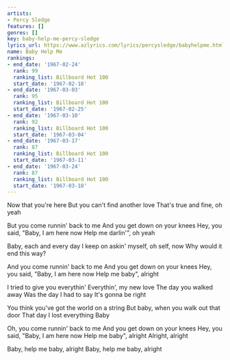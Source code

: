 ```yaml
---
artists:
- Percy Sledge
features: []
genres: []
key: baby-help-me-percy-sledge
lyrics_url: https://www.azlyrics.com/lyrics/percysledge/babyhelpme.html
name: Baby Help Me
rankings:
- end_date: '1967-02-24'
  rank: 99
  ranking_list: Billboard Hot 100
  start_date: '1967-02-18'
- end_date: '1967-03-03'
  rank: 95
  ranking_list: Billboard Hot 100
  start_date: '1967-02-25'
- end_date: '1967-03-10'
  rank: 92
  ranking_list: Billboard Hot 100
  start_date: '1967-03-04'
- end_date: '1967-03-17'
  rank: 87
  ranking_list: Billboard Hot 100
  start_date: '1967-03-11'
- end_date: '1967-03-24'
  rank: 87
  ranking_list: Billboard Hot 100
  start_date: '1967-03-18'
---
```


Now that you're here
But you can't find another love
That's true and fine, oh yeah

But you come runnin' back to me
And you get down on your knees
Hey, you said, "Baby, I am here now
Help me darlin'", oh yeah

Baby, each and every day
I keep on askin' myself, oh self, now
Why would it end this way?

And you come runnin' back to me
And you get down on your knees
Hey, you said, "Baby, I am here now
Help me baby", alright

I tried to give you everythin'
Everythin', my new love
The day you walked away
Was the day I had to say
It's gonna be right

You think you've got the world on a string
But baby, when you walk out that door
That day I lost everything
Baby

Oh, you come runnin' back to me
And you get down on your knees
Hey, you said, "Baby, I am here now
Help me baby", alright
Alright, alright

Baby, help me baby, alright
Baby, help me baby, alright



